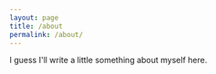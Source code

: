 ```yaml
---
layout: page
title: /about
permalink: /about/
---
```


I guess I'll write a little something about myself here.
